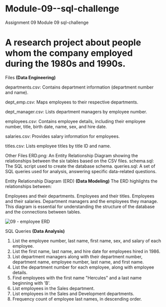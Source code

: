 # Module-09--sql-challenge
Assignment 09 Module 09 sql-challenge
# A research project about people whom the company employed during the 1980s and 1990s. 

Files **(Data Engineering)**

departments.csv: Contains department information (department number and name).

dept_emp.csv: Maps employees to their respective departments.

dept_manager.csv: Lists department managers by employee number.

employees.csv: Contains employee details, including their employee number, title, birth date, name, sex, and hire date.

salaries.csv: Provides salary information for employees.

titles.csv: Lists employee titles by title ID and name.


Other Files
ERD.png: An Entity Relationship Diagram showing the relationships between the six tables based on the CSV files.
schema.sql: The SQL script used to create the database schema.
queries.sql: A set of SQL queries used for analysis, answering specific data-related questions.

Entity Relationship Diagram (ERD) **(Data Modeling)**
The ERD highlights the relationships between:

Employees and their departments.
Employees and their titles.
Employees and their salaries.
Department managers and the employees they manage.
This diagram is essential for understanding the structure of the database and the connections between tables.

![09 - employee ERD](https://github.com/user-attachments/assets/c4a86080-0fa8-4fa7-819a-0b1741454d35)


SQL Queries **(Data Analysis)**
1. List the employee number, last name, first name, sex, and salary of each employee.
2. List the first name, last name, and hire date for employees hired in 1986.
3. List department managers along with their department number, department name, employee number, last name, and first name.
4. List the department number for each employee, along with employee details.
5. Find employees with the first name "Hercules" and a last name beginning with 'B'.
6. List employees in the Sales department.
7. List employees in the Sales and Development departments.
8. Frequency count of employee last names, in descending order.
